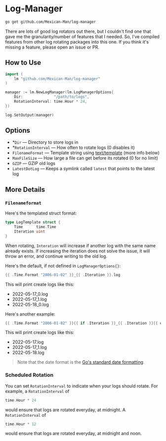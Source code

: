 # Log-Manager
```bash
go get github.com/Mexican-Man/log-manager
```

There are lots of good log rotators out there, but I couldn't find one that gave me the granularity/number of features that I needed. So, I've compiled features from other log rotating packages into this one. If you think it's missing a feature, please open an issue or PR.

## How to Use
```go
import (
    lm "github.com/Mexican-Man/log-manager"
)

manager := lm.NewLogManager(lm.LogManagerOptions{
    Dir:              "/path/to/logs",
    RotationInterval: time.Hour * 24,
})

log.SetOutput(manager)
```

## Options
- *`Dir` — Directory to store logs in
- *`RotationInterval` — How often to rotate logs (0 disables it)
- `FilenameFormat` — Template string using [text/template](https://pkg.go.dev/text/template) (more info below)
- `MaxFileSize` — How large a file can get before its rotated (0 for no limit)
- `GZIP` — GZIP old logs
- `LatestDotLog` — Keeps a symlink called `latest` that points to the latest log

## More Details
### `Filenameformat`
Here's the templated struct format:
```go
type LogTemplate struct {
	Time      time.Time
	Iteration uint
}
```

When rotating, `Interation` will increase if another log with the same name already exists. If increasing the iteration does not solve the issue, it will throw an error, and continue writing to the old log.

Here's the default, if not defined in `LogManagerOptions{}`:
```go
{{ .Time.Format "2006-01-02" }}_{{ .Iteration }}.log
```
This will print create logs like this:
- 2022-05-17_0.log
- 2022-05-17_1.log
- 2022-05-18_0.log

Here's another example:
```go
{{ .Time.Format "2006-01-02" }}{{ if .Iteration }}_{{ .Iteration }}{{ end }}.log
```
This will print create logs like this:
- 2022-05-17.log
- 2022-05-17_1.log
- 2022-05-18.log

> Note that the date format is the [Go's standard date formatting](https://pkg.go.dev/time#Time.Format).

### Scheduled Rotation
You can set `RotationInterval` to indicate when your logs should rotate. For example, a `RotationInterval` of
```go
time.Hour * 24
```
would ensure that logs are rotated everyday, at midnight. A `RotationInterval` of
```go
time.Hour * 12
```
would ensure that logs are rotated everyday, at midnight and noon.
